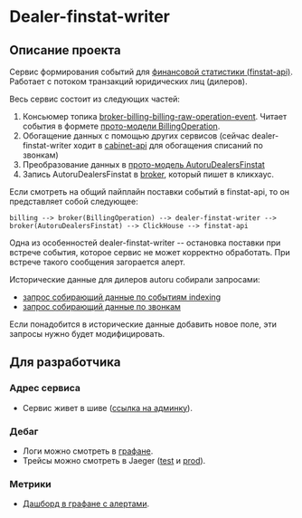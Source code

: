 # Dealer-finstat-writer

## Описание проекта

Сервис формирования событий для [финансовой статистики (finstat-api)](https://github.com/YandexClassifieds/verticals-backend/tree/master/billing/finstat). Работает с потоком транзакций юридических лиц (дилеров).

Весь сервис состоит из следующих частей:
1. Консьюмер топика [broker-billing-billing-raw-operation-event](http://kafka-01-sas.test.vertis.yandex.net:9000/clusters/testing/topics/broker-billing-billing-raw-operation-event). Читает события в формете [прото-модели BillingOperation](https://github.com/YandexClassifieds/verticals-backend/blob/4dc0b817abb82b84e6d2b5a9edc55d1119a1178e/schema-registry/proto/vertis/billing/billing-event.proto#L426).
2. Обогащение данных с помощью других сервисов (сейчас dealer-finstat-writer ходит в [cabinet-api](https://github.com/YandexClassifieds/cabinet-api) для обогащения списаний по звонкам)
3. Преобразование данных в [прото-модель AutoruDealersFinstat](https://github.com/YandexClassifieds/verticals-backend/blob/dc78bd91fa4c5bfb5d97d6f43b09161f9876b120/schema-registry/proto/billing/finstat/autoru_dealers.proto#L9)
4. Запись AutoruDealersFinstat в [broker](https://github.com/YandexClassifieds/verticals-backend/tree/master/etc-mono/services/broker), который пишет в кликхаус.


Если смотреть на общий пайплайн поставки событий в finstat-api, то он представляет собой следующее:

```
billing --> broker(BillingOperation) --> dealer-finstat-writer --> broker(AutoruDealersFinstat) --> ClickHouse --> finstat-api
```

Одна из особенностей dealer-finstat-writer -- остановка поставки при встрече события, которое сервис не может корректно обработать.
При встрече такого сообщения загорается алерт.

Исторические данные для дилеров autoru собирали запросами:
- [запрос собирающий данные по событиям indexing](./docs/upload_indexing)
- [запрос собирающий данные по звонкам](./docs/upload_phones)

Если понадобится в исторические данные добавить новое поле, эти запросы нужно будет модифицировать.
## Для разработчика

### Адрес сервиса

- Сервис живет в шиве ([ссылка на админку](https://admin.vertis.yandex-team.ru/services/dealer-finstat-writer)).

### Дебаг

- Логи можно смотреть в [графане](https://nda.ya.ru/t/giepn6GO4ptuqn).
- Трейсы можно смотреть в Jaeger ([test](https://jaeger.test.vertis.yandex.net/search?service=dealer-finstat-writer) и [prod](https://jaeger.vertis.yandex.net/search?service=dealer-finstat-writer)).

### Метрики

- [Дашборд в графане c алертами](https://grafana.vertis.yandex-team.ru/d/5kMyUi-nz/dealer-finstat-writer-monitoring?orgId=1).
